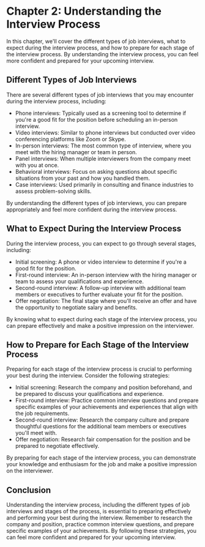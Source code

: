 Chapter 2: Understanding the Interview Process
==============================================

In this chapter, we'll cover the different types of job interviews, what to expect during the interview process, and how to prepare for each stage of the interview process. By understanding the interview process, you can feel more confident and prepared for your upcoming interview.

Different Types of Job Interviews
---------------------------------

There are several different types of job interviews that you may encounter during the interview process, including:

* Phone interviews: Typically used as a screening tool to determine if you're a good fit for the position before scheduling an in-person interview.
* Video interviews: Similar to phone interviews but conducted over video conferencing platforms like Zoom or Skype.
* In-person interviews: The most common type of interview, where you meet with the hiring manager or team in person.
* Panel interviews: When multiple interviewers from the company meet with you at once.
* Behavioral interviews: Focus on asking questions about specific situations from your past and how you handled them.
* Case interviews: Used primarily in consulting and finance industries to assess problem-solving skills.

By understanding the different types of job interviews, you can prepare appropriately and feel more confident during the interview process.

What to Expect During the Interview Process
-------------------------------------------

During the interview process, you can expect to go through several stages, including:

* Initial screening: A phone or video interview to determine if you're a good fit for the position.
* First-round interview: An in-person interview with the hiring manager or team to assess your qualifications and experience.
* Second-round interview: A follow-up interview with additional team members or executives to further evaluate your fit for the position.
* Offer negotiation: The final stage where you'll receive an offer and have the opportunity to negotiate salary and benefits.

By knowing what to expect during each stage of the interview process, you can prepare effectively and make a positive impression on the interviewer.

How to Prepare for Each Stage of the Interview Process
------------------------------------------------------

Preparing for each stage of the interview process is crucial to performing your best during the interview. Consider the following strategies:

* Initial screening: Research the company and position beforehand, and be prepared to discuss your qualifications and experience.
* First-round interview: Practice common interview questions and prepare specific examples of your achievements and experiences that align with the job requirements.
* Second-round interview: Research the company culture and prepare thoughtful questions for the additional team members or executives you'll meet with.
* Offer negotiation: Research fair compensation for the position and be prepared to negotiate effectively.

By preparing for each stage of the interview process, you can demonstrate your knowledge and enthusiasm for the job and make a positive impression on the interviewer.

Conclusion
----------

Understanding the interview process, including the different types of job interviews and stages of the process, is essential to preparing effectively and performing your best during the interview. Remember to research the company and position, practice common interview questions, and prepare specific examples of your achievements. By following these strategies, you can feel more confident and prepared for your upcoming interview.
